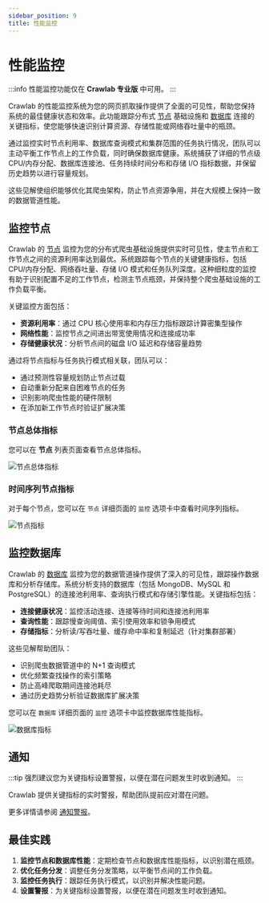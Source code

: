 ```yaml
---
sidebar_position: 9
title: 性能监控
---
```


# 性能监控

:::info
性能监控功能仅在 **Crawlab 专业版** 中可用。
:::

Crawlab 的性能监控系统为您的网页抓取操作提供了全面的可见性，帮助您保持系统的最佳健康状态和效率。此功能跟踪分布式 [节点](../../concepts/node/index.md) 基础设施和 [数据库](../database/index.md) 连接的关键指标，使您能够快速识别计算资源、存储性能或网络吞吐量中的瓶颈。

通过监控实时节点利用率、数据库查询模式和集群范围的任务执行情况，团队可以主动平衡工作节点上的工作负载，同时确保数据库健康。系统捕获了详细的节点级 CPU/内存分配、数据库连接池、任务持续时间分布和存储 I/O 指标数据，并保留历史趋势以进行容量规划。

这些见解使组织能够优化其爬虫架构，防止节点资源争用，并在大规模上保持一致的数据管道性能。

## 监控节点

Crawlab 的 [节点](../../concepts/node/index.md) 监控为您的分布式爬虫基础设施提供实时可见性，使主节点和工作节点之间的资源利用率达到最优。系统跟踪每个节点的关键健康指标，包括 CPU/内存分配、网络吞吐量、存储 I/O 模式和任务队列深度。这种细粒度的监控有助于识别配置不足的工作节点，检测主节点瓶颈，并保持整个爬虫基础设施的工作负载平衡。

关键监控方面包括：

- **资源利用率**：通过 CPU 核心使用率和内存压力指标跟踪计算密集型操作
- **网络性能**：监控节点之间进出带宽使用情况和连接成功率
- **存储健康状况**：分析节点间的磁盘 I/O 延迟和存储容量趋势

通过将节点指标与任务执行模式相关联，团队可以：

- 通过预测性容量规划防止节点过载
- 自动重新分配来自困难节点的任务
- 识别影响爬虫性能的硬件限制
- 在添加新工作节点时验证扩展决策

### 节点总体指标

您可以在 **节点** 列表页面查看节点总体指标。

![节点总体指标](/img/guides/performance-monitoring/nodes-overall-metrics.png)

### 时间序列节点指标

对于每个节点，您可以在 `节点` 详细页面的 `监控` 选项卡中查看时间序列指标。

![节点指标](/img/guides/performance-monitoring/node-metrics.png)

## 监控数据库

Crawlab 的 [数据库](../database/index.md) 监控为您的数据管道操作提供了深入的可见性，跟踪操作数据库和分析存储库。系统分析支持的数据库（包括 MongoDB、MySQL 和 PostgreSQL）的连接池利用率、查询执行模式和存储引擎性能。关键指标包括：

- **连接健康状况**：监控活动连接、连接等待时间和连接池利用率
- **查询性能**：跟踪慢查询阈值、索引使用效率和锁争用模式
- **存储指标**：分析读/写吞吐量、缓存命中率和复制延迟（针对集群部署）

这些见解帮助团队：

- 识别爬虫数据管道中的 N+1 查询模式
- 优化频繁查找操作的索引策略
- 防止高峰爬取期间连接池耗尽
- 通过历史趋势分析验证数据库扩展决策

您可以在 `数据库` 详细页面的 `监控` 选项卡中监控数据库性能指标。

![数据库指标](/img/guides/performance-monitoring/database-metrics.png)

## 通知

:::tip
强烈建议您为关键指标设置警报，以便在潜在问题发生时收到通知。
:::

Crawlab 提供关键指标的实时警报，帮助团队提前应对潜在问题。

更多详情请参阅 [通知警报](../notifications/index.md#通知警报)。

## 最佳实践

1. **监控节点和数据库性能**：定期检查节点和数据库性能指标，以识别潜在瓶颈。
2. **优化任务分发**：调整任务分发策略，以平衡节点间的工作负载。
3. **监控任务执行**：跟踪任务执行模式，以识别并解决性能问题。
4. **设置警报**：为关键指标设置警报，以便在潜在问题发生时收到通知。
